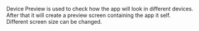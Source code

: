 Device Preview is used to check how the app will look in different devices.</br>
After that it will create a preview screen containing the app it self. </br>
Different screen size can be changed. </br>
